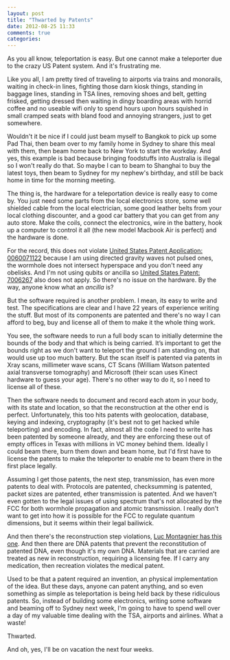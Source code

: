 ```yaml
---
layout: post
title: "Thwarted by Patents"
date: 2012-08-25 11:33
comments: true
categories: 
---
```


As you all know, teleportation is easy. But one cannot make a teleporter due to the crazy US Patent system. And it's frustrating me.

Like you all, I am pretty tired of traveling to airports via trains and monorails, waiting in check-in lines, fighting those darn kiosk things, standing in baggage lines, standing in TSA lines, removing shoes and belt, getting frisked, getting dressed then waiting in dingy boarding areas with horrid coffee and no useable wifi only to spend hours upon hours squished in small cramped seats with bland food and annoying strangers, just to get somewhere.

Wouldn't it be nice if I could just beam myself to Bangkok to pick up some Pad Thai, then beam over to my family home in Sydney to share this meal with them, then beam home back to New York to start the workday. And yes, this example is bad because bringing foodstuffs into Australia is illegal so I won't really do that. So maybe I can to beam to Shanghai to buy the latest toys, then beam to Sydney for my nephew's birthday, and still be back home in time for the morning meeting.

The thing is, the hardware for a teleportation device is really easy to come by. You just need some parts from the local electronics store, some well shielded cable from the local electrician, some good leather belts from your local clothing discounter, and a good car battery that you can get from any auto store. Make the coils, connect the electronics, wire in the battery, hook up a computer to control it all (the new model Macbook Air is perfect) and the hardware is done.

For the record, this does not violate [United States Patent Application: 0060071122](http://appft1.uspto.gov/netacgi/nph-Parser?Sect1=PTO2&Sect2=HITOFF&u=/netahtml/PTO/search-adv.html&r=1&f=G&l=50&d=PG01&p=1&S1=20060071122.PGNR.&OS=DN/20060071122&RS=DN/20060071122) because I am using directed gravity waves not pulsed ones,  the wormhole does not intersect hyperspace and you don't need any obelisks. And I'm not using qubits or ancilla so [United States Patent: 7006267](http://patft.uspto.gov/netacgi/nph-Parser?Sect2=PTO1&Sect2=HITOFF&p=1&u=/netahtml/PTO/search-bool.html&r=1&f=G&l=50&d=PALL&RefSrch=yes&Query=PN/7006267) also does not apply. So there's no issue on the hardware. By the way, anyone know what an *ancilla* is?

But the software required is another problem. I mean, its easy to write and test. The specifications are clear and I have 22 years of experience writing the stuff. But most of its components are patented and there's no way I can afford to beg, buy and license all of them to make it the whole thing work.

You see, the software needs to run a full body scan to initially determine the bounds of the body and that which is being carried. It’s important to get the bounds right as we don't want to teleport the ground I am standing on, that would use up too much battery. But the scan itself is patented via patents in Xray scans, millimeter wave scans, CT Scans (William Watson patented axial transverse tomography) and Microsoft (their scan uses Kinect hardware to guess your age). There's no other way to do it, so I need to license all of these.

Then the software needs to document and record each atom in your body, with its state and location, so that the reconstruction at the other end is perfect. Unfortunately, this too hits patents with geolocation, database, keying and indexing, cryptography (it's best not to get hacked while teleporting) and encoding. In fact, almost all the code I need to write has been patented by someone already, and they are enforcing these out of empty offices in Texas with millions in VC money behind them. Ideally I could beam there, burn them down and beam home, but I'd first have to license the patents to make the teleporter to enable me to beam there in the first place legally.

Assuming I get those patents, the next step, transmission, has even more patents to deal with. Protocols are patented, checksumming is patented, packet sizes are patented, ether transmission is patented. And we haven't even gotten to the legal issues of using spectrum that's not allocated by the FCC for both wormhole propagation and atomic transmission. I really don't want to get into how it is possible for the FCC to regulate quantum dimensions, but it seems within their legal bailiwick.

And then there's the reconstruction step violations, [Luc Montagnier has this one](http://www.rexresearch.com/montagnier/montagnier.htm).  And then there are DNA patents that prevent the reconstitution of patented DNA, even though it's my own DNA. Materials that are carried are treated as new in reconstruction, requiring a licensing fee. If I carry any medication, then recreation violates the medical patent.

Used to be that a patent required an invention, an physical implementation of the idea. But these days, anyone can patent anything, and so even something as simple as teleportation is being held back by these ridiculous patents. So, instead of building some electronics, writing some software and beaming off to Sydney next week, I'm going to have to spend well over a day of my valuable time dealing with the TSA, airports and airlines. What a waste!

Thwarted.

And oh, yes, I'll be on vacation the next four weeks.

